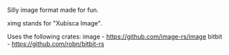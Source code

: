 Silly image format made for fun.

ximg stands for "Xubisca Image".

Uses the following crates:
image - https://github.com/image-rs/image
bitbit - https://github.com/robn/bitbit-rs